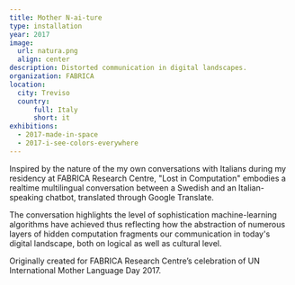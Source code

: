 ```yaml
---
title: Mother N-ai-ture
type: installation
year: 2017
image:
  url: natura.png
  align: center
description: Distorted communication in digital landscapes.
organization: FABRICA
location:
  city: Treviso
  country:
      full: Italy
      short: it
exhibitions:
  - 2017-made-in-space
  - 2017-i-see-colors-everywhere
---
```


Inspired by the nature of the my own conversations with Italians during my residency at FABRICA Research Centre, "Lost in Computation" embodies a realtime multilingual conversation between a Swedish and an Italian-speaking chatbot, translated through Google Translate.

The conversation highlights the level of sophistication machine-learning algorithms have achieved thus reflecting how the abstraction of numerous layers of hidden computation fragments our communication in today's digital landscape, both on logical as well as cultural level.

Originally created for FABRICA Research Centre’s celebration of UN International Mother Language Day 2017.
